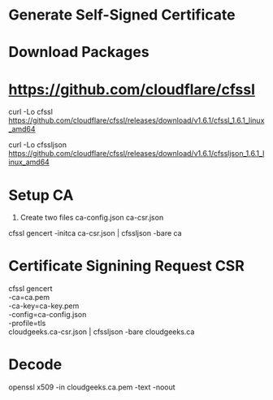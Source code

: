 # Generate Self-Signed Certificate

# Download Packages
# https://github.com/cloudflare/cfssl

curl -Lo cfssl https://github.com/cloudflare/cfssl/releases/download/v1.6.1/cfssl_1.6.1_linux_amd64

curl -Lo cfssljson https://github.com/cloudflare/cfssl/releases/download/v1.6.1/cfssljson_1.6.1_linux_amd64

# Setup CA
1. Create two files
ca-config.json
ca-csr.json

cfssl gencert -initca ca-csr.json | cfssljson -bare ca

# Certificate Signining Request CSR
cfssl gencert \
-ca=ca.pem \
-ca-key=ca-key.pem \
-config=ca-config.json \
-profile=tls \
cloudgeeks.ca-csr.json | cfssljson -bare cloudgeeks.ca

# Decode
openssl x509 -in cloudgeeks.ca.pem -text -noout
